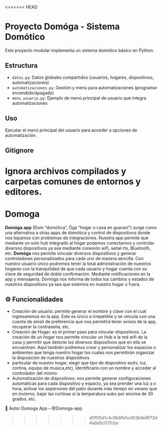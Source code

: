 <<<<<<< HEAD
# Proyecto Domóga - Sistema Domótico

Este proyecto modular implementa un sistema domótico básico en Python.

## Estructura
- `datos.py`: Datos globales compartidos (usuarios, hogares, dispositivos, automatizaciones)
- `automatizaciones.py`: Gestión y menú para automatizaciones (programar encendido/apagado)
- `menu_usuario.py`: Ejemplo de menú principal de usuario que integra automatizaciones

## Uso
Ejecutar el menú principal del usuario para acceder a opciones de automatización.

## Gitignore
Ignora archivos compilados y carpetas comunes de entornos y editores.
=======
# Domoga

**Domóga.app**  (Dom “domótica”, Óga “hogar o casa en guaraní”) surge como una alternativa a otras apps de domótica y control de dispositivos donde nos topamos con problemas de integraciones. Nuestra app permite que mediante un solo hub integrado al hogar podamos conectarnos y controlar diversos dispositivos ya sea mediante conexión wifi, señal rts, Bluetooth, etc.
**Domóga** nos permite vincular diversos dispositivos y generar controladores personalizados para cada uno de manera sencilla. Con nuestro usuario único podremos tener la total administración de nuestros hogares con la tranquilidad de que cada usuario y hogar cuenta con su clave de seguridad de doble confirmación.
Mediante notificaciones en la app y mensajería, Domóga nos informa de todos los cambios y estados de nuestros dispositivos ya sea que estemos en nuestro hogar o fuera.


## ⚙️ Funcionalidades
- Creación de usuario: permite generar el nombre y clave con el cual ingresaremos en la app. Este es único e irrepetible y se vincula con una cuenta de email de preferencia que nos permitirá tener avisos de la app, recuperar la contraseña, etc.
- Creación de Hogar: es el primer paso para vincular dispositivos. La creación de un hogar nos permite vincular un Hub a la red wifi de la casa y permitir que detecte los diversos dispositivos que en ella se encuentran. Aquí también podremos crear y personalizar los espacios o ambientes que tenga nuestro hogar los cuales nos permitirán organizar la disposición de nuestros dispositivos
- particular de nuestro hogar, elegir que tipo de dispositivo es(tv, luz, cortina, equipo de musica,etc), identificarlo con un nombre y acceder al controlador del mismo
- Automatización de dispositivos: nos permite generar configuraciones automáticas para cada dispositivo y espacio, ya sea prender una luz a x hora, activar los aspersores del patio durante más tiempo en verano que en invierno, bajar las cortinas si la temperatura subo por encima de 30 grados, etc.

👤 Autor
Domoga App – @Domoga-app
>>>>>>> d0f00d1c4c6b8fe5cd03b8e8f72d4a9a5c017cba
